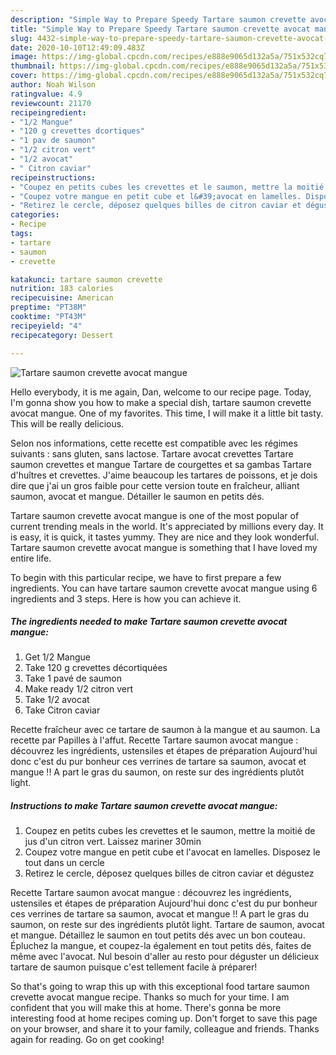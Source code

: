 ```yaml
---
description: "Simple Way to Prepare Speedy Tartare saumon crevette avocat mangue"
title: "Simple Way to Prepare Speedy Tartare saumon crevette avocat mangue"
slug: 4432-simple-way-to-prepare-speedy-tartare-saumon-crevette-avocat-mangue
date: 2020-10-10T12:49:09.483Z
image: https://img-global.cpcdn.com/recipes/e888e9065d132a5a/751x532cq70/tartare-saumon-crevette-avocat-mangue-photo-principale-de-la-recette.jpg
thumbnail: https://img-global.cpcdn.com/recipes/e888e9065d132a5a/751x532cq70/tartare-saumon-crevette-avocat-mangue-photo-principale-de-la-recette.jpg
cover: https://img-global.cpcdn.com/recipes/e888e9065d132a5a/751x532cq70/tartare-saumon-crevette-avocat-mangue-photo-principale-de-la-recette.jpg
author: Noah Wilson
ratingvalue: 4.9
reviewcount: 21170
recipeingredient:
- "1/2 Mangue"
- "120 g crevettes dcortiques"
- "1 pav de saumon"
- "1/2 citron vert"
- "1/2 avocat"
- " Citron caviar"
recipeinstructions:
- "Coupez en petits cubes les crevettes et le saumon, mettre la moitié de jus d&#39;un citron vert. Laissez mariner 30min"
- "Coupez votre mangue en petit cube et l&#39;avocat en lamelles. Disposez le tout dans un cercle"
- "Retirez le cercle, déposez quelques billes de citron caviar et dégustez"
categories:
- Recipe
tags:
- tartare
- saumon
- crevette

katakunci: tartare saumon crevette 
nutrition: 183 calories
recipecuisine: American
preptime: "PT38M"
cooktime: "PT43M"
recipeyield: "4"
recipecategory: Dessert

---
```



![Tartare saumon crevette avocat mangue](https://img-global.cpcdn.com/recipes/e888e9065d132a5a/751x532cq70/tartare-saumon-crevette-avocat-mangue-photo-principale-de-la-recette.jpg)

Hello everybody, it is me again, Dan, welcome to our recipe page. Today, I'm gonna show you how to make a special dish, tartare saumon crevette avocat mangue. One of my favorites. This time, I will make it a little bit tasty. This will be really delicious.

Selon nos informations, cette recette est compatible avec les régimes suivants : sans gluten, sans lactose. Tartare avocat crevettes Tartare saumon crevettes et mangue Tartare de courgettes et sa gambas Tartare d&#39;huîtres et crevettes. J&#39;aime beaucoup les tartares de poissons, et je dois dire que j&#39;ai un gros faible pour cette version toute en fraîcheur, alliant saumon, avocat et mangue. Détailler le saumon en petits dés.

Tartare saumon crevette avocat mangue is one of the most popular of current trending meals in the world. It's appreciated by millions every day. It is easy, it is quick, it tastes yummy. They are nice and they look wonderful. Tartare saumon crevette avocat mangue is something that I have loved my entire life.


To begin with this particular recipe, we have to first prepare a few ingredients. You can have tartare saumon crevette avocat mangue using 6 ingredients and 3 steps. Here is how you can achieve it.

<!--inarticleads1-->

##### The ingredients needed to make Tartare saumon crevette avocat mangue:

1. Get 1/2 Mangue
1. Take 120 g crevettes décortiquées
1. Take 1 pavé de saumon
1. Make ready 1/2 citron vert
1. Take 1/2 avocat
1. Take  Citron caviar


Recette fraîcheur avec ce tartare de saumon à la mangue et au saumon. La recette par Papilles à l&#39;affut. Recette Tartare saumon avocat mangue : découvrez les ingrédients, ustensiles et étapes de préparation Aujourd&#39;hui donc c&#39;est du pur bonheur ces verrines de tartare sa saumon, avocat et mangue !! A part le gras du saumon, on reste sur des ingrédients plutôt light. 

<!--inarticleads2-->

##### Instructions to make Tartare saumon crevette avocat mangue:

1. Coupez en petits cubes les crevettes et le saumon, mettre la moitié de jus d&#39;un citron vert. Laissez mariner 30min
1. Coupez votre mangue en petit cube et l&#39;avocat en lamelles. Disposez le tout dans un cercle
1. Retirez le cercle, déposez quelques billes de citron caviar et dégustez


Recette Tartare saumon avocat mangue : découvrez les ingrédients, ustensiles et étapes de préparation Aujourd&#39;hui donc c&#39;est du pur bonheur ces verrines de tartare sa saumon, avocat et mangue !! A part le gras du saumon, on reste sur des ingrédients plutôt light. Tartare de saumon, avocat et mangue. Détaillez le saumon en tout petits dés avec un bon couteau. Épluchez la mangue, et coupez-la également en tout petits dés, faites de même avec l&#39;avocat. Nul besoin d&#39;aller au resto pour déguster un délicieux tartare de saumon puisque c&#39;est tellement facile à préparer! 

So that's going to wrap this up with this exceptional food tartare saumon crevette avocat mangue recipe. Thanks so much for your time. I am confident that you will make this at home. There's gonna be more interesting food at home recipes coming up. Don't forget to save this page on your browser, and share it to your family, colleague and friends. Thanks again for reading. Go on get cooking!
